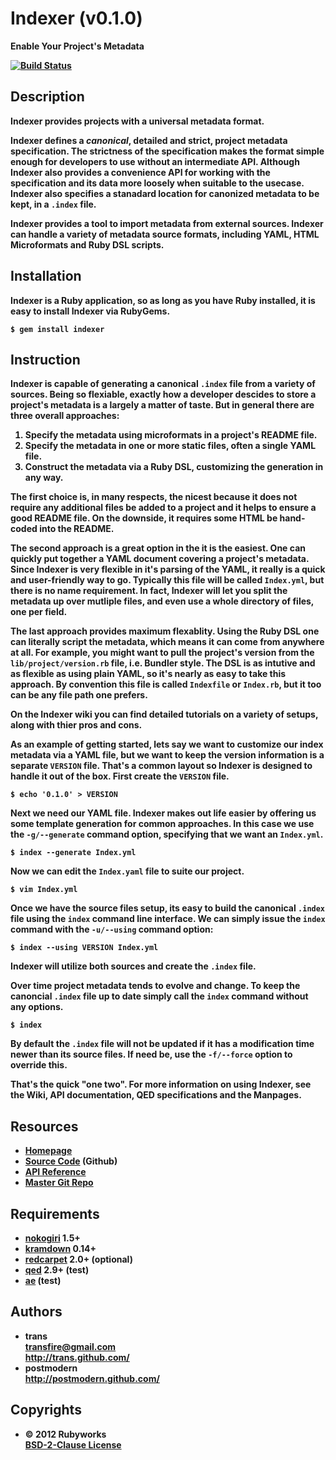 # <span class="ititle">Indexer</span> (v<span class="iversion">0.1.0</span>)

<b class="isummary">Enable Your Project's Metadata<b>

[![Build Status](https://secure.travis-ci.org/rubyworks/indexer.png)](http://travis-ci.org/rubyworks/indexer)


## Description

<p class="idescription">Indexer provides projects with a universal metadata format.</p>

Indexer defines a *canonical*, detailed and strict, project <span class="icategory">metadata</span> specification.
The strictness of the specification makes the format simple enough for developers to use without an intermediate API.
Although Indexer also provides a convenience API for working with the specification and its data 
more loosely when suitable to the usecase. Indexer also specifies a stanadard location for canonized
metadata to be kept, in a `.index` file.

Indexer provides a tool to import metadata from external sources. Indexer can handle a variety of metadata
source formats, including YAML, HTML Microformats and Ruby DSL scripts.


## Installation

Indexer is a Ruby application, so as long as you have Ruby installed, it is easy to install Indexer via RubyGems.

    $ gem install indexer


## Instruction

Indexer is capable of generating a canonical `.index` file from a variety of sources. Being so flexiable, exactly
how a developer descides to store a project's metadata is a largely a matter of taste. But in general there are
three overall approaches:

1. Specify the metadata using microformats in a project's README file.
2. Specify the metadata in one or more static files, often a single YAML file.
3. Construct the metadata via a Ruby DSL, customizing the generation in any way.

The first choice is, in many respects, the nicest because it does not require any additional files be added
to a project and it helps to ensure a good README file. On the downside, it requires some HTML be hand-coded
into the README.

The second approach is a great option in the it is the easiest. One can quickly put together a YAML document
covering a project's metadata. Since Indexer is very flexible in it's parsing of the YAML, it really is a
quick and user-friendly way to go. Typically this file will be called `Index.yml`, but there is no name
requirement. In fact, Indexer will let you split the metadata up over mutliple files, and even use a whole
directory of files, one per field.

The last approach provides maximum flexablity. Using the Ruby DSL one can literally script the metadata,
which means it can come from anywhere at all. For example, you might want to pull the project's version
from the `lib/project/version.rb` file, i.e. Bundler style. The DSL is as intutive and as flexible as 
using plain YAML, so it's nearly as easy to take this approach. By convention this file is called `Indexfile`
or `Index.rb`, but it too can be any file path one prefers.

On the Indexer wiki you can find detailed tutorials on a variety of setups, along with thier pros and cons.

As an example of getting started, lets say we want to customize our index metadata via a YAML file,
but we want to keep the version information is a separate `VERSION` file. That's a common layout so Indexer
is designed to handle it out of the box. First create the `VERSION` file.

    $ echo '0.1.0' > VERSION

Next we need our YAML file. Indexer makes out life easier by offering us some template generation for 
common approaches. In this case we use the `-g/--generate` command option, specifying that we want an
`Index.yml`.

    $ index --generate Index.yml

Now we can edit the `Index.yaml` file to suite our project.

    $ vim Index.yml

Once we have the source files setup, its easy to build the canonical `.index` file using the `index` 
command line interface. We can simply issue the `index` command with the `-u/--using` command option:

    $ index --using VERSION Index.yml

Indexer will utilize both sources and create the `.index` file.

Over time project metadata tends to evolve and change. To keep the canoncial `.index` file up to date simply
call the `index` command without any options.

    $ index

By default the `.index` file will not be updated if it has a modification time newer than its source files.
If need be, use the `-f/--force` option to override this.

That's the quick "one two". For more information on using Indexer, see the Wiki, API documentation, QED specifications
and the Manpages.


## Resources

<ul>
<li><a class="iresource" href="http://rubyworks.github.com/indexer" name="home">Homepage</a></li>
<li><a class="iresource" href="http://github.com/rubyworks/indexer" name="code">Source Code</a> (Github)</li>
<li><a class="iresource" href="http://rubydoc.info/gems/indexer/frames" name="docs">API Reference</a></li>
<li><a class="irepository" href="http://github.com/rubyworks/indexer/indexer.git" name="upstream">Master Git Repo</a></li>
</ul>


## Requirements

<ul>
<li class="irequirement">
  <a class="name" href="http://nokogiri.org/">nokogiri</a> <span class="version">1.5+</span></span>
</li>
<li class="irequirement">
  <a class="name" href="http://kramdown.rubyforge.org/">kramdown</a> <span class="version">0.14+</span>
</li>
<li class="irequirement">
  <a class="name" href="https://github.com/vmg/redcarpet">redcarpet</a> <span class="version">2.0+</span> (<span class="optional">optional</span>)
</li>
<li class="irequirement">
  <a class="name" href="http://rubyworks.github.com/qed/">qed</a> <span class="version">2.9+</span> <span class="groups">(test)</span>
</li>
<li class="irequirement">
  <a class="name" href="http://rubyworks.github.com/ae/">ae</a> <span class="version"></span> <span class="groups">(test)</span>
</li>
</ul>


## Authors

<ul>
<li class="iauthor vcard">
  <div class="nickname">trans</div>
  <div><a class="email" href="mailto:transfire@gmail.com">transfire@gmail.com</a></div>
  <div><a class="url" href="http://trans.gihub.com/">http://trans.github.com/</a></div>
</li>
<li class="iauthor vcard">
  <div class="nickname">postmodern</div>
  <div><a class="url" href="http://postmodern.github.com/">http://postmodern.github.com/</a></div>
</li>
</ul>


## Copyrights

<ul>
<li class="icopyright">
  &copy; <span class="year">2012</span> <span class="holder">Rubyworks</span>
  <div class="license">
    <a href="http://www.spdx.org/licenses/BSD-2-Clause" rel="license">BSD-2-Clause License</a>
  </div>
</li>
<ul>

